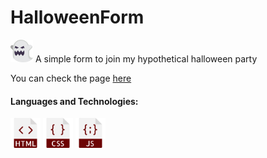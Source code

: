   <h1>HalloweenForm</h1>  <img src="ghost (4).png" width="36"/>
  A simple form to join my hypothetical halloween party

  <p>You can check the page <a href="https://yasminconstantino.github.io/HalloweenForm/">here</a></p>

  <h4> Languages and Technologies:</h4>
  <div>
    <img src="html (1).png" width="48"/>
    <img src="css (1).png" width="48"/>
    <img src="javascript.png" width="48"/>
  </div>
